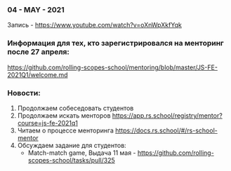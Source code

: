 ### 04 - MAY - 2021
Запись - https://www.youtube.com/watch?v=oXnWpXkfYqk

### Информация для тех, кто зарегистрировался на менторинг после 27 апреля:
https://github.com/rolling-scopes-school/mentoring/blob/master/JS-FE-2021Q1/welcome.md

### Новости:
1) Продолжаем собеседовать студентов
2) Продолжаем искать менторов https://app.rs.school/registry/mentor?course=js-fe-2021q1
3) Читаем о процессе менторинга https://docs.rs.school/#/rs-school-mentor
4) Обсуждаем задание для студентов:
   * Match-match game, Выдача 11 мая - https://github.com/rolling-scopes-school/tasks/pull/325

